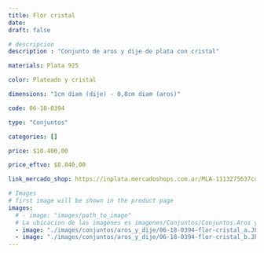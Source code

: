 ```yaml
---
title: Flor cristal
date: 
draft: false

# descripcion
description : "Conjunto de aros y dije de plata con cristal"

materials: Plata 925

color: Plateado y cristal

dimensions: "1cm diam (dije) - 0,8cm diam (aros)"

code: 06-18-0394

type: "Conjuntos"

categories: []

price: $10.400,00

price_eftvo: $8.840,00

link_mercado_shop: https://inplata.mercadoshops.com.ar/MLA-1113275637conjuntos-aros-y-dije-flor-cristal-_JM

# Images
# first image will be shown in the product page
images:
  # - image: "images/path_to_image"
  # La ubicacion de las imagenes es imagenes/Conjuntos/Conjuntos.Aros y Dije/06-18-0394-flor-cristal
  - image: "./images/conjuntos/aros_y_dije/06-18-0394-flor-cristal_a.JPG"
  - image: "./images/conjuntos/aros_y_dije/06-18-0394-flor-cristal_b.JPG"
---
```

